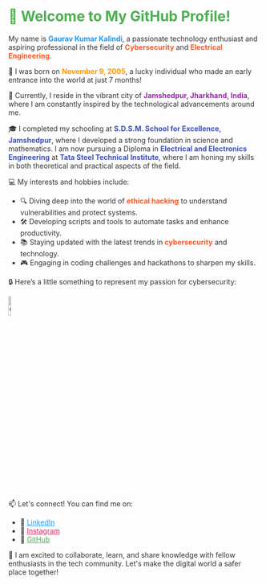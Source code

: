 <h1 style="color: #4CAF50;">👋 Welcome to My GitHub Profile!</h1>

<p style="color: #333;">My name is <strong style="color: #2196F3;">Gaurav Kumar Kalindi</strong>, a passionate technology enthusiast and aspiring professional in the field of <strong style="color: #FF5722;">Cybersecurity</strong> and <strong style="color: #FF5722;">Electrical Engineering</strong>.</p>

<p style="color: #333;">🎂 I was born on <strong style="color: #FF9800;">November 9, 2005</strong>, a lucky individual who made an early entrance into the world at just 7 months!</p>

<p style="color: #333;">🏡 Currently, I reside in the vibrant city of <strong style="color: #9C27B0;">Jamshedpur, Jharkhand, India</strong>, where I am constantly inspired by the technological advancements around me.</p>

<p style="color: #333;">🎓 I completed my schooling at <strong style="color: #3F51B5;">S.D.S.M. School for Excellence, Jamshedpur</strong>, where I developed a strong foundation in science and mathematics. I am now pursuing a Diploma in <strong style="color: #3F51B5;">Electrical and Electronics Engineering</strong> at <strong style="color: #3F51B5;">Tata Steel Technical Institute</strong>, where I am honing my skills in both theoretical and practical aspects of the field.</p>

<p style="color: #333;">💻 My interests and hobbies include:</p>
<ul style="color: #333;">
    <li>🔍 Diving deep into the world of <strong style="color: #FF5722;">ethical hacking</strong> to understand vulnerabilities and protect systems.</li>
    <li>🛠️ Developing scripts and tools to automate tasks and enhance productivity.</li>
    <li>📚 Staying updated with the latest trends in <strong style="color: #FF5722;">cybersecurity</strong> and technology.</li>
    <li>🎮 Engaging in coding challenges and hackathons to sharpen my skills.</li>
</ul>

<p style="color: #333;">🔒 Here’s a little something to represent my passion for cybersecurity:</p>
<p><img src="https://www.pngall.com/wp-content/uploads/3/Anonymous-Hacker-Transparent.png" alt="Cybersecurity GIF" style="max-width: 10%; height: 10%;"></p>

<p style="color: #333;">📫 Let's connect! You can find me on:</p>
<ul style="color: #333;">
    <li>🔗 <a href="https://www.linkedin.com/in/gauravkumarkalindi/" target="_blank" style="color: #2196F3;">LinkedIn</a></li>
    <li>📸 <a href="https://www.instagram.com/devloper_gaurav/" target="_blank" style="color: #E91E63;">Instagram</a></li>
    <li>🐙 <a href="https://github.com/gauravkumarkalindi" target="_blank" style="color: #4CAF50;">GitHub</a></li>
</ul>

<p style="color: #333;">🚀 I am excited to collaborate, learn, and share knowledge with fellow enthusiasts in the tech community. Let's make the digital world a safer place together!</p>
